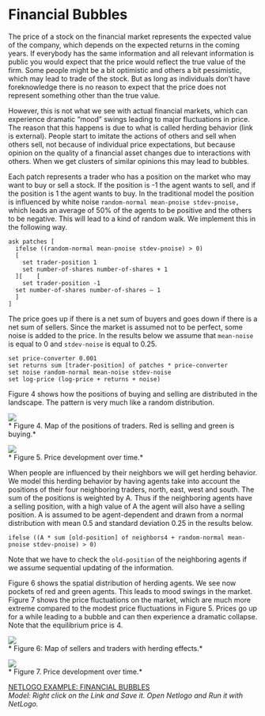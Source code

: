 # Financial Bubbles
The price of a stock on the financial market represents the expected value of the company, which depends on the expected returns in the coming years. If everybody has the same information and all relevant information is public you would expect that the price would reflect the true value of the firm. Some people might be a bit optimistic and others a bit pessimistic, which may lead to trade of the stock. But as long as individuals don’t have foreknowledge there is no reason to expect that the price does not represent something other than the true value.

However, this is not what we see with actual financial markets, which can experience dramatic “mood” swings leading to major fluctuations in price. The reason that this happens is due to what is called herding behavior (link is external). People start to imitate the actions of others and sell when others sell, not because of individual price expectations, but because opinion on the quality of a financial asset changes due to interactions with others. When we get clusters of similar opinions this may lead to bubbles.

Each patch represents a trader who has a position on the market who may want to buy or sell a stock. If the position is -1 the agent wants to sell, and if the position is 1 the agent wants to buy. In the traditional model the position is influenced by white noise `random-normal mean-pnoise stdev-pnoise,` which leads an average of 50% of the agents to be positive and the others to be negative. This will lead to a kind of random walk. We implement this in the following way.
```
ask patches [
  ifelse ((random-normal mean-pnoise stdev-pnoise) > 0)
  [
    set trader-position 1
    set number-of-shares number-of-shares + 1
  ][    [
    set trader-position -1
  set number-of-shares number-of-shares – 1
  ]
]
```
The price goes up if there is a net sum of buyers and goes down if there is a net sum of sellers. Since the market is assumed not to be perfect, some noise is added to the price. In the results below we assume that `mean-noise` is equal to 0 and `stdev-noise` is equal to 0.25.
```
set price-converter 0.001
set returns sum [trader-position] of patches * price-converter
set noise random-normal mean-noise stdev-noise
set log-price (log-price + returns + noise)
```
Figure 4 shows how the positions of buying and selling are distributed in the landscape. The pattern is very much like a random distribution.

![](https://raw.githubusercontent.com/comses/intro-to-abm/master/assets/images/Ch_10_Fig_4.png)<br>*
Figure 4. Map of the positions of traders. Red is selling and green is buying.*

![](https://raw.githubusercontent.com/comses/intro-to-abm/master/assets/images/Ch_10_Fig_5.png)<br>*
Figure 5. Price development over time.*

When people are influenced by their neighbors we will get herding behavior. We model this herding behavior by having agents take into account the positions of their four neighboring traders, north, east, west and south. The sum of the positions is weighted by A. Thus if the neighboring agents have a selling position, with a high value of A the agent will also have a selling position. A is assumed to be agent-dependent and drawn from a normal distribution with mean 0.5 and standard deviation 0.25 in the results below.
```
ifelse ((A * sum [old-position] of neighbors4 + random-normal mean-pnoise stdev-pnoise) > 0)
```
Note that we have to check the `old-position` of the neighboring agents if we assume sequential updating of the information.

Figure 6 shows the spatial distribution of herding agents. We see now pockets of red and green agents. This leads to mood swings in the market. Figure 7 shows the price fluctuations on the market, which are much more extreme compared to the modest price fluctuations in Figure 5. Prices go up for a while leading to a bubble and can then experience a dramatic collapse. Note that the equilibrium price is 4.

![](https://raw.githubusercontent.com/comses/intro-to-abm/master/assets/images/Ch_10_Fig_6.png)<br>*
Figure 6: Map of sellers and traders with herding effects.*

![](https://raw.githubusercontent.com/comses/intro-to-abm/master/assets/images/Ch_10_Fig_7.png)<br>*
Figure 7. Price development over time.*

[NETLOGO EXAMPLE: FINANCIAL BUBBLES](https://raw.githubusercontent.com/comses/intro-to-abm/master/assets/netlogo/herding.nlogo)<br>*Model: Right click on the Link and Save it. Open Netlogo and Run it with NetLogo.*

